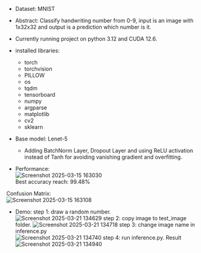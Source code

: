 - Dataset: MNIST  
- Abstract: Classify handwriting number from 0-9, input is an image with 1x32x32 and output is a prediction which number is it.  
- Currently running project on python 3.12 and CUDA 12.6.  
- installed libraries:
    + torch
    + torchvision 
    + PILLOW
    + os
    + tqdm
    + tensorboard
    + numpy
    + argparse
    + matplotlib
    + cv2
    + sklearn  

- Base model: Lenet-5
    * Adding BatchNorm Layer, Dropout Layer and using ReLU activation instead of Tanh for avoiding vanishing gradient and overfitting.  

- Performance:  
![Screenshot 2025-03-15 163030](https://github.com/user-attachments/assets/c28704a1-6b23-449d-96d4-8cafce975c36)  
Best accuracy reach: 99.48%  

Confusion Matrix:  
![Screenshot 2025-03-15 163108](https://github.com/user-attachments/assets/34d097cd-c64d-47da-b1ca-24610153ffae)  

- Demo:
  step 1: draw a random number.
  ![Screenshot 2025-03-21 134629](https://github.com/user-attachments/assets/589af5de-0cb5-4100-b51c-11f8f0629a34)
  step 2: copy image to test_image folder.
  ![Screenshot 2025-03-21 134718](https://github.com/user-attachments/assets/b9ddaad6-4cb1-413e-ba76-95e2a428d6f5)
  step 3: change image name in inference.py  
  ![Screenshot 2025-03-21 134740](https://github.com/user-attachments/assets/7c5f1cba-edbe-4c32-bf71-20654ee3e474)
  step 4: run inference.py.
    Result
      ![Screenshot 2025-03-21 134940](https://github.com/user-attachments/assets/e7543582-1934-4627-9a4a-d57ad58ae452)  

  





